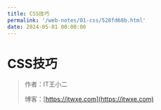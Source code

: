```yaml
---
title: CSS技巧
permalink: '/web-notes/01-css/528fd68b.html'
date: 2024-05-01 00:00:00
---
```


# CSS技巧

> 作者：IT王小二
>
> 博客：[https://itwxe.com](https://itwxe.com)